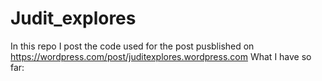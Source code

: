 # Judit_explores

In this repo I post the code used for the post pusblished on https://wordpress.com/post/juditexplores.wordpress.com
What I have so far:
